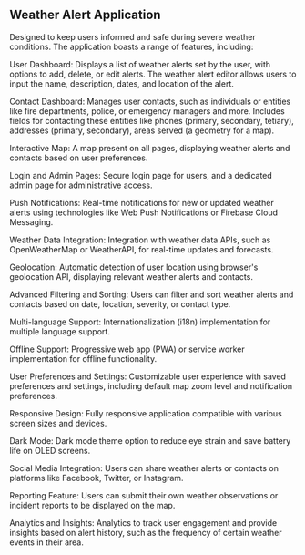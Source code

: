 
## Weather Alert Application

Designed to keep users informed and safe during severe weather conditions. The application boasts a range of features, including:

User Dashboard: Displays a list of weather alerts set by the user, with options to add, delete, or edit alerts. The weather alert editor allows users to input the name, description, dates, and location of the alert.

Contact Dashboard: Manages user contacts, such as individuals or entities like fire departments, police, or emergency managers and more. Includes fields for contacting these entities like phones (primary, secondary, tetiary), addresses (primary, secondary), areas served (a geometry for a map).

Interactive Map: A map present on all pages, displaying weather alerts and contacts based on user preferences.

Login and Admin Pages: Secure login page for users, and a dedicated admin page for administrative access.

Push Notifications: Real-time notifications for new or updated weather alerts using technologies like Web Push Notifications or Firebase Cloud Messaging.

Weather Data Integration: Integration with weather data APIs, such as OpenWeatherMap or WeatherAPI, for real-time updates and forecasts.

Geolocation: Automatic detection of user location using browser's geolocation API, displaying relevant weather alerts and contacts.

Advanced Filtering and Sorting: Users can filter and sort weather alerts and contacts based on date, location, severity, or contact type.

Multi-language Support: Internationalization (i18n) implementation for multiple language support.

Offline Support: Progressive web app (PWA) or service worker implementation for offline functionality.

User Preferences and Settings: Customizable user experience with saved preferences and settings, including default map zoom level and notification preferences.

Responsive Design: Fully responsive application compatible with various screen sizes and devices.

Dark Mode: Dark mode theme option to reduce eye strain and save battery life on OLED screens.

Social Media Integration: Users can share weather alerts or contacts on platforms like Facebook, Twitter, or Instagram.

Reporting Feature: Users can submit their own weather observations or incident reports to be displayed on the map.

Analytics and Insights: Analytics to track user engagement and provide insights based on alert history, such as the frequency of certain weather events in their area.